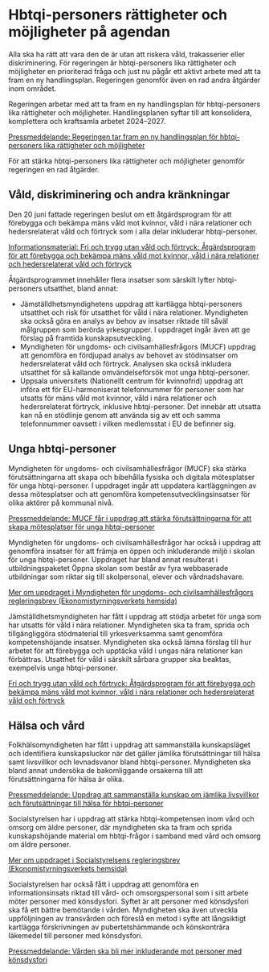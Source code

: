 # Hbtqi-personers rättigheter och möjligheter på agendan

Alla ska ha rätt att vara den de är utan att riskera våld, trakasserier eller diskriminering. För regeringen är hbtqi\-personers lika rättigheter och möjligheter en prioriterad fråga och just nu pågår ett aktivt arbete med att ta fram en ny handlingsplan. Regeringen genomför även en rad andra åtgärder inom området.


Regeringen arbetar med att ta fram en ny handlingsplan för hbtqi\-personers lika rättigheter och möjligheter. Handlingsplanen syftar till att konsolidera, komplettera och kraftsamla arbetet 2024–2027\.

[Pressmeddelande: Regeringen tar fram en ny handlingsplan för hbtqi\-personers lika rättigheter och möjligheter](/pressmeddelanden/2024/02/regeringen-tar-fram-en-ny-handlingsplan-for-hbtqi-personers-lika-rattigheter-och-mojligheter/)

För att stärka hbtqi\-personers lika rättigheter och möjligheter genomför regeringen en rad åtgärder.

## Våld, diskriminering och andra kränkningar

Den 20 juni fattade regeringen beslut om ett åtgärdsprogram för att förebygga och bekämpa mäns våld mot kvinnor, våld i nära relationer och hedersrelaterat våld och förtryck som i alla delar inkluderar hbtqi\-personer.

[Informationsmaterial: Fri och trygg utan våld och förtryck: Åtgärdsprogram för att förebygga och bekämpa mäns våld mot kvinnor, våld i nära relationer och hedersrelaterat våld och förtryck](/informationsmaterial/2024/06/fri-och-trygg-utan-vald-och-fortryck/)

Åtgärdsprogrammet innehåller flera insatser som särskilt lyfter hbtqi\-personers utsatthet, bland annat:

* Jämställdhetsmyndighetens uppdrag att kartlägga hbtqi\-personers utsatthet och risk för utsatthet för våld i nära relationer. Myndigheten ska också göra en analys av behov av insatser riktade till såväl målgruppen som berörda yrkesgrupper. I uppdraget ingår även att ge förslag på framtida kunskapsutveckling.
* Myndigheten för ungdoms\- och civilsamhällesfrågors (MUCF) uppdrag att genomföra en fördjupad analys av behovet av stödinsatser om hedersrelaterat våld och förtryck. Analysen ska också inkludera utsatthet för så kallande omvändelseförsök mot unga hbtqi\-personer.
* Uppsala universitets (Nationellt centrum för kvinnofrid) uppdrag att införa ett för EU\-harmoniserat telefonnummer för personer som har utsatts för mäns våld mot kvinnor, våld i nära relationer och hedersrelaterat förtryck, inklusive hbtqi\-personer. Det innebär att utsatta kan nå en stödlinje genom att använda sig av ett och samma telefonnummer oavsett i vilken medlemsstat i EU de befinner sig.

## Unga hbtqi\-personer

Myndigheten för ungdoms\- och civilsamhällesfrågor (MUCF) ska stärka förutsättningarna att skapa och bibehålla fysiska och digitala mötesplatser för unga hbtqi\-personer. I uppdraget ingår att uppdatera kartläggningen av dessa mötesplatser och att genomföra kompetensutvecklingsinsatser för olika aktörer på kommunal nivå.

[Pressmeddelande: MUCF får i uppdrag att stärka förutsättningarna för att skapa mötesplatser för unga hbtqi\-personer](/pressmeddelanden/2023/06/mucf-far-i-uppdrag-att-starka-forutsattningarna-for-att-skapa-motesplatser-for-unga-hbtqi-personer/)

Myndigheten för ungdoms\- och civilsamhällesfrågor har också i uppdrag att genomföra insatser för att främja en öppen och inkluderande miljö i skolan för unga hbtqi\-personer. Uppdraget har bland annat resulterat i utbildningspaketet Öppna skolan som består av fyra webbaserade utbildningar som riktar sig till skolpersonal, elever och vårdnadshavare.

[Mer om uppdraget i Myndigheten för ungdoms\- och civilsamhällesfrågors regleringsbrev (Ekonomistyrningsverkets hemsida)](https://www.esv.se/statsliggaren/regleringsbrev/?RBID=24148)

Jämställdhetsmyndigheten har fått i uppdrag att stödja arbetet för unga som har utsatts för våld i nära relationer. Myndigheten ska ta fram, sprida och tillgängliggöra stödmaterial till yrkesverksamma samt genomföra kompetenshöjande insatser. Myndigheten ska också lämna förslag till hur arbetet för att förebygga och upptäcka våld i ungas nära relationer kan förbättras. Utsatthet för våld i särskilt sårbara grupper ska beaktas, exempelvis unga hbtqi\-personer.

[Fri och trygg utan våld och förtryck: Åtgärdsprogram för att förebygga och bekämpa mäns våld mot kvinnor, våld i nära relationer och hedersrelaterat våld och förtryck](/informationsmaterial/2024/06/fri-och-trygg-utan-vald-och-fortryck/)

## Hälsa och vård

Folkhälsomyndigheten har fått i uppdrag att sammanställa kunskapsläget och identifiera kunskapsluckor när det gäller jämlika förutsättningar till hälsa samt livsvillkor och levnadsvanor bland hbtqi\-personer. Myndigheten ska bland annat undersöka de bakomliggande orsakerna till att förutsättningarna för hälsa är olika.

[Pressmeddelande: Uppdrag att sammanställa kunskap om jämlika livsvillkor och förutsättningar till hälsa för hbtqi\-personer](/pressmeddelanden/2023/08/uppdrag-att-sammanstalla-kunskap-om-jamlika-livsvillkor-och-forutsattningar-till-halsa-for-hbtqi-personer/)

Socialstyrelsen har i uppdrag att stärka hbtqi\-kompetensen inom vård och omsorg om äldre personer, där myndigheten ska ta fram och sprida kunskapshöjande material om hbtqi\-frågor i samband med vård och omsorg om äldre personer.

[Mer om uppdraget i Socialstyrelsens regleringsbrev (Ekonomistyrningsverkets hemsida)](https://www.esv.se/statsliggaren/regleringsbrev/Index?rbId=24140)

Socialstyrelsen har också fått i uppdrag att genomföra en informationsinsats riktad till vård\- och omsorgspersonal som i sitt arbete möter personer med könsdysfori. Syftet är att personer med könsdysfori ska få ett bättre bemötande i vården. Myndigheten ska även utveckla uppföljningen av transvården och föreslå en metod i syfte att långsiktigt kartlägga förskrivningen av pubertetshämmande och könskonträra läkemedel till personer med könsdysfori.

[Pressmeddelande: Vården ska bli mer inkluderande mot personer med könsdysfori](/pressmeddelanden/2023/11/varden-ska-bli-mer-inkluderande-mot-personer-med-konsdysfori/)
